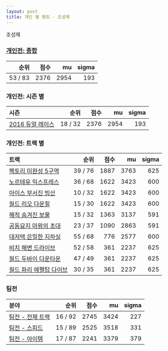```yaml
---
layout: post
title: 개인 별 랭킹 - 조성제
---
```


조성제

### [개인전: 종합](../singles-full)

| 순위 | 점수 | mu | sigma |
|---:|---:|---:|---:|
| 53 / 83 | 2376 | 2954 | 193 |

### 개인전: 시즌 별

| 시즌 | 순위 | 점수 | mu | sigma |
|:---|---:|---:|---:|---:|
| [2016 듀얼 레이스](../singles-s2016_1) | 18 / 32 | 2376 | 2954 | 193 |

### 개인전: 트랙 별

| 트랙 | 순위 | 점수 | mu | sigma |
|:---|---:|---:|---:|---:|
| [팩토리 미완성 5구역](../district5) | 39 / 76 | 1887 | 3763 | 625 |
| [노르테유 익스프레스](../noex) | 36 / 68 | 1622 | 3423 | 600 |
| [아이스 부서진 빙산](../boobing) | 10 / 32 | 1622 | 3423 | 600 |
| [월드 리오 다운힐](../rio) | 15 / 30 | 1622 | 3423 | 600 |
| [해적 숨겨진 보물](../haesumbo) | 15 / 32 | 1363 | 3137 | 591 |
| [공동묘지 마왕의 초대](../mawang) | 23 / 37 | 1090 | 2863 | 591 |
| [대저택 은밀한 지하실](../jeotaek) | 55 / 68 | 776 | 2577 | 600 |
| [비치 해변 드라이브](../haebyun) | 52 / 58 | 361 | 2237 | 625 |
| [월드 두바이 다운타운](../dubai) | 47 / 49 | 361 | 2237 | 625 |
| [월드 파리 에펠탑 다이브](../eifel) | 30 / 35 | 361 | 2237 | 625 |

### 팀전

| 분야 | 순위 | 점수 | mu | sigma |
|:---|---:|---:|---:|---:|
| [팀전 - 전체 트랙](../team-full) | 16 / 92 | 2745 | 3424 | 227 |
| [팀전 - 스피드](../team-speed) | 15 / 89 | 2525 | 3518 | 331 |
| [팀전 - 아이템](../team-item) | 17 / 87 | 2241 | 3379 | 379 |
